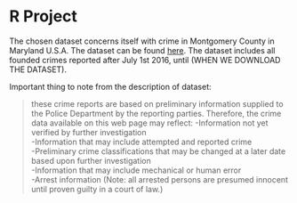 # R Project
The chosen dataset concerns itself with crime in Montgomery County in Maryland U.S.A. The dataset can be found [here](https://data.montgomerycountymd.gov/Public-Safety/Crime/icn6-v9z3). The dataset includes all founded crimes reported after July 1st 2016, until (WHEN WE DOWNLOAD THE DATASET).

Important thing to note from the description of dataset: 
> these crime reports are based on preliminary information supplied to the Police Department by the reporting parties. Therefore, the crime data available on this web page may reflect:
-Information not yet verified by further investigation  
-Information that may include attempted and reported crime  
-Preliminary crime classifications that may be changed at a later date based upon further investigation  
-Information that may include mechanical or human error  
-Arrest information (Note: all arrested persons are presumed innocent until proven guilty in a court of law.)